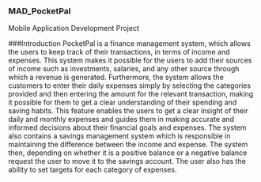 ### MAD_PocketPal
Mobile Application Development Project 

###Introduction
PocketPal is a finance management system, which allows the users to keep track of their transactions, in terms of income and expenses. This system makes it possible for the users to add their sources of income such as investments, salaries, and any other source through which a revenue is generated. Furthermore, the system allows the customers to enter their daily expenses simply by selecting the categories provided and then entering the amount for the relevant transaction, making it possible for them to get a clear understanding of their spending and saving habits. This feature enables the users to get a clear insight of their daily and monthly expenses and guides them in making accurate and informed decisions about their financial goals and expenses. The system also contains a savings management system which is responsible in maintaining the difference between the income and expense. The system then, depending on whether it is a positive balance or a negative balance request the user to move it to the savings account. The user also has the ability to set targets for each category of expenses.
